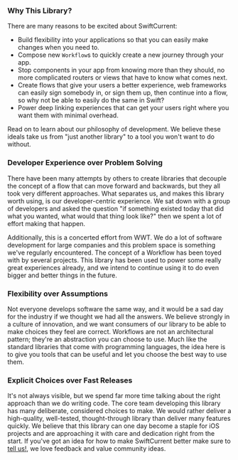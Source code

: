 ### Why This Library?
There are many reasons to be excited about SwiftCurrent:
- Build flexibility into your applications so that you can easily make changes when you need to.
- Compose new `Workflow`s to quickly create a new journey through your app.
- Stop components in your app from knowing more than they should, no more complicated routers or views that have to know what comes next.
- Create flows that give your users a better experience, web frameworks can easily sign somebody in, or sign them up, then continue into a flow, so why not be able to easily do the same in Swift?
- Power deep linking experiences that can get your users right where you want them with minimal overhead.

Read on to learn about our philosophy of development. We believe these ideals take us from "just another library" to a tool you won't want to do without.

### Developer Experience over Problem Solving
There have been many attempts by others to create libraries that decouple the concept of a flow that can move forward and backwards, but they all took very different approaches. What separates us, and makes this library worth using, is our developer-centric experience. We sat down with a group of developers and asked the question "if something existed today that did what you wanted, what would that thing look like?" then we spent a lot of effort making that happen.

Additionally, this is a concerted effort from WWT. We do a lot of software development for large companies and this problem space is something we've regularly encountered. The concept of a Workflow has been toyed with by several projects. This library has been used to power some really great experiences already, and we intend to continue using it to do even bigger and better things in the future.

### Flexibility over Assumptions
Not everyone develops software the same way, and it would be a sad day for the industry if we thought we had all the answers. We believe strongly in a culture of innovation, and we want consumers of our library to be able to make choices they feel are correct. Workflows are not an architectural pattern; they're an abstraction you can choose to use. Much like the standard libraries that come with programming languages, the idea here is to give you tools that can be useful and let you choose the best way to use them.

### Explicit Choices over Fast Releases
It's not always visible, but we spend far more time talking about the right approach than we do writing code. The core team developing this library has many deliberate, considered choices to make. We would rather deliver a high-quality, well-tested, thought-through library than deliver many features quickly. We believe that this library can one day become a staple for iOS projects and are approaching it with care and dedication right from the start. If you've got an idea for how to make SwiftCurrent better make sure to [tell us!](https://github.com/wwt/SwiftCurrent/discussions), we love feedback and value community ideas. 
